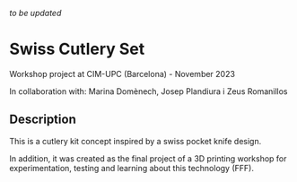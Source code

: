 *to be updated*

# Swiss Cutlery Set
Workshop project at CIM-UPC (Barcelona) - November 2023

In collaboration with: Marina Domènech, Josep Plandiura i Zeus Romanillos

## Description
This is a cutlery kit concept inspired by a swiss pocket knife design.

In addition, it was created as the final project of a 3D printing workshop for experimentation, testing and learning about this technology (FFF).

